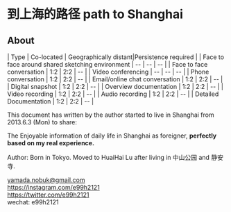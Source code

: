 
到上海的路径 path to Shanghai
=======



## About


| Type | Co-located | Geographically distant|Persistence required |
| Face to face around shared sketching environment | -- | -- | -- |
| Face to face conversation | 1:2 | 2:2 | -- |
| Video conferencing | -- | -- | -- |
| Phone conversation | 1:2 | 2:2 | -- |
| Email/online chat conversation | 1:2 | 2:2 | -- |
| Digital snapshot | 1:2 | 2:2 | -- |
| Overview documentation | 1:2 | 2:2 | -- |
| Video recording | 1:2 | 2:2 | -- |
| Audio recording | 1:2 | 2:2 | -- |
| Detailed Documentation | 1:2 | 2:2 | -- |







This document has written by the author started to live in Shanghai from 2013.6.3 (Mon) to share:

The Enjoyable information of daily life in Shanghai as foreigner, **perfectly based on my real experience.**


Author: Born in Tokyo.
Moved to HuaiHai Lu after living in 中山公园 and 静安寺.


[yamada.nobuk@gmail.com](mailto:yamada.nobuk@gmail.com) <br>
https://instagram.com/e99h2121 <br>
https://twitter.com/e99h2121 <br>
wechat: e99h2121


